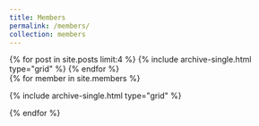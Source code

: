 ```yaml
---
title: Members
permalink: /members/
collection: members
---
```



<div class="grid__wrapper">
  {% for post in site.posts limit:4 %}
    {% include archive-single.html type="grid" %}
  {% endfor %}
</div>

<div class="grid__wrapper">
  {% for member in site.members %}

  {% include archive-single.html type="grid" %}

<!--  {% capture avatar_image %} ![{{ member.author.name }}]({{member.author.avatar}}) {% endcapture %}

    {{ avatar_image | markdownify }}
    <h3>
      <a href="{{ member.url }}"> {{ member.author.name }}</a>
    </h3>
    {{ member.affiliation }} - {{ member.country }}
-->
</div>
{% endfor %}
